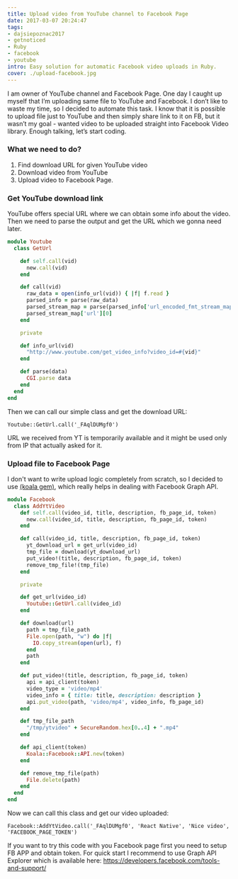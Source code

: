 ```yaml
---
title: Upload video from YouTube channel to Facebook Page
date: 2017-03-07 20:24:47
tags:
- dajsiepoznac2017
- getnoticed
- Ruby
- facebook
- youtube
intro: Easy solution for automatic Facebook video uploads in Ruby.
cover: ./upload-facebook.jpg
---
```

I am owner of YouTube channel and Facebook Page. One day I caught up myself that I’m uploading same file to YouTube and Facebook. I don’t like to waste my time, so I decided to automate this task. I know that it is possible to upload file just to YouTube and then simply share link to it on FB, but it wasn’t my goal - wanted video to be uploaded straight into Facebook Video library. Enough talking, let’s start coding.

### What we need to do?
1. Find download URL for given YouTube video
2. Download video from YouTube
3. Upload video to Facebook Page.

### Get YouTube download link
YouTube offers special URL where we can obtain some info about the video. Then we need to parse the output and get the URL which we gonna need later.
``` ruby
module Youtube
  class GetUrl

    def self.call(vid)
      new.call(vid)
    end

    def call(vid)
      raw_data = open(info_url(vid)) { |f| f.read }
      parsed_info = parse(raw_data)
      parsed_stream_map = parse(parsed_info['url_encoded_fmt_stream_map'][0])
      parsed_stream_map['url'][0]
    end

    private

    def info_url(vid)
      "http://www.youtube.com/get_video_info?video_id=#{vid}"
    end

    def parse(data)
      CGI.parse data
    end
  end
end
```
Then we can call our simple class and get the download URL:

    Youtube::GetUrl.call('_FAqlDUMgf0')

URL we received from YT is temporarily available and it might be used only from IP that actually asked for it.

### Upload file to Facebook Page

I don't want to write upload logic completely from scratch, so I decided to use [(koala gem)](https://github.com/arsduo/koala), which really helps in dealing with Facebook Graph API.
``` ruby
module Facebook
  class AddYtVideo
    def self.call(video_id, title, description, fb_page_id, token)
      new.call(video_id, title, description, fb_page_id, token)
    end

    def call(video_id, title, description, fb_page_id, token)
      yt_download_url = get_url(video_id)
      tmp_file = download(yt_download_url)
      put_video!(title, description, fb_page_id, token)
      remove_tmp_file!(tmp_file)
    end

    private

    def get_url(video_id)
      Youtube::GetUrl.call(video_id)
    end

    def download(url)
      path = tmp_file_path
      File.open(path, "w") do |f|
        IO.copy_stream(open(url), f)
      end
      path
    end

    def put_video!(title, description, fb_page_id, token)
      api = api_client(token)
      video_type = 'video/mp4'
      video_info = { title: title, description: description }
      api.put_video(path, 'video/mp4', video_info, fb_page_id)
    end

    def tmp_file_path
      "/tmp/ytvideo" + SecureRandom.hex[0..4] + ".mp4"
    end

    def api_client(token)
      Koala::Facebook::API.new(token)
    end

    def remove_tmp_file(path)
      File.delete(path)
    end
  end
end
```
Now we can call this class and get our video uploaded:

    Facebook::AddYtVideo.call('_FAqlDUMgf0', 'React Native', 'Nice video', 'FACEBOOK_PAGE_TOKEN')

If you want to try this code with you Facebook page first you need to setup FB APP and obtain token. For quick start I recommend to use Graph API Explorer which is available here: https://developers.facebook.com/tools-and-support/
